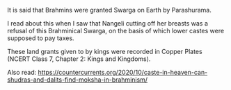 It is said that Brahmins were granted Swarga on Earth by Parashurama.

I read about this when I saw that Nangeli cutting off her breasts was a refusal of this Brahminical Swarga, on the basis of which lower castes were supposed to pay taxes.

These land grants given to by kings were recorded in Copper Plates (NCERT Class 7, Chapter 2: Kings and Kingdoms).

Also read: https://countercurrents.org/2020/10/caste-in-heaven-can-shudras-and-dalits-find-moksha-in-brahminism/